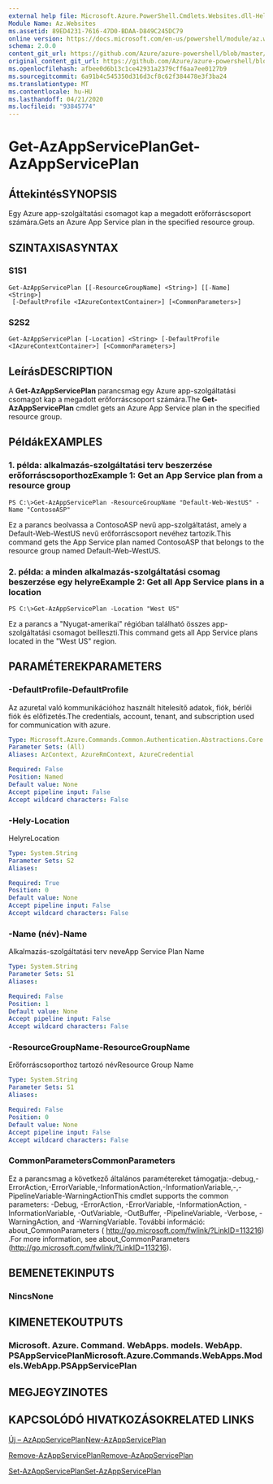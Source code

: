 ```yaml
---
external help file: Microsoft.Azure.PowerShell.Cmdlets.Websites.dll-Help.xml
Module Name: Az.Websites
ms.assetid: 89ED4231-7616-47D0-BDAA-D849C245DC79
online version: https://docs.microsoft.com/en-us/powershell/module/az.websites/get-azappserviceplan
schema: 2.0.0
content_git_url: https://github.com/Azure/azure-powershell/blob/master/src/Websites/Websites/help/Get-AzAppServicePlan.md
original_content_git_url: https://github.com/Azure/azure-powershell/blob/master/src/Websites/Websites/help/Get-AzAppServicePlan.md
ms.openlocfilehash: afbee0d6b13c1ce42931a2379cff6aa7ee0127b9
ms.sourcegitcommit: 6a91b4c545350d316d3cf8c62f384478e3f3ba24
ms.translationtype: MT
ms.contentlocale: hu-HU
ms.lasthandoff: 04/21/2020
ms.locfileid: "93845774"
---
```

# <span data-ttu-id="2d6ab-101">Get-AzAppServicePlan</span><span class="sxs-lookup"><span data-stu-id="2d6ab-101">Get-AzAppServicePlan</span></span>

## <span data-ttu-id="2d6ab-102">Áttekintés</span><span class="sxs-lookup"><span data-stu-id="2d6ab-102">SYNOPSIS</span></span>
<span data-ttu-id="2d6ab-103">Egy Azure app-szolgáltatási csomagot kap a megadott erőforráscsoport számára.</span><span class="sxs-lookup"><span data-stu-id="2d6ab-103">Gets an Azure App Service plan in the specified resource group.</span></span>

## <span data-ttu-id="2d6ab-104">SZINTAXISA</span><span class="sxs-lookup"><span data-stu-id="2d6ab-104">SYNTAX</span></span>

### <span data-ttu-id="2d6ab-105">S1</span><span class="sxs-lookup"><span data-stu-id="2d6ab-105">S1</span></span>
```
Get-AzAppServicePlan [[-ResourceGroupName] <String>] [[-Name] <String>]
 [-DefaultProfile <IAzureContextContainer>] [<CommonParameters>]
```

### <span data-ttu-id="2d6ab-106">S2</span><span class="sxs-lookup"><span data-stu-id="2d6ab-106">S2</span></span>
```
Get-AzAppServicePlan [-Location] <String> [-DefaultProfile <IAzureContextContainer>] [<CommonParameters>]
```

## <span data-ttu-id="2d6ab-107">Leírás</span><span class="sxs-lookup"><span data-stu-id="2d6ab-107">DESCRIPTION</span></span>
<span data-ttu-id="2d6ab-108">A **Get-AzAppServicePlan** parancsmag egy Azure app-szolgáltatási csomagot kap a megadott erőforráscsoport számára.</span><span class="sxs-lookup"><span data-stu-id="2d6ab-108">The **Get-AzAppServicePlan** cmdlet gets an Azure App Service plan in the specified resource group.</span></span>

## <span data-ttu-id="2d6ab-109">Példák</span><span class="sxs-lookup"><span data-stu-id="2d6ab-109">EXAMPLES</span></span>

### <span data-ttu-id="2d6ab-110">1. példa: alkalmazás-szolgáltatási terv beszerzése erőforráscsoporthoz</span><span class="sxs-lookup"><span data-stu-id="2d6ab-110">Example 1: Get an App Service plan from a resource group</span></span>
```
PS C:\>Get-AzAppServicePlan -ResourceGroupName "Default-Web-WestUS" -Name "ContosoASP"
```

<span data-ttu-id="2d6ab-111">Ez a parancs beolvassa a ContosoASP nevű app-szolgáltatást, amely a Default-Web-WestUS nevű erőforráscsoport nevéhez tartozik.</span><span class="sxs-lookup"><span data-stu-id="2d6ab-111">This command gets the App Service plan named ContosoASP that belongs to the resource group named Default-Web-WestUS.</span></span>

### <span data-ttu-id="2d6ab-112">2. példa: a minden alkalmazás-szolgáltatási csomag beszerzése egy helyre</span><span class="sxs-lookup"><span data-stu-id="2d6ab-112">Example 2: Get all App Service plans in a location</span></span>
```
PS C:\>Get-AzAppServicePlan -Location "West US"
```

<span data-ttu-id="2d6ab-113">Ez a parancs a "Nyugat-amerikai" régióban található összes app-szolgáltatási csomagot beilleszti.</span><span class="sxs-lookup"><span data-stu-id="2d6ab-113">This command gets all App Service plans located in the "West US" region.</span></span>

## <span data-ttu-id="2d6ab-114">PARAMÉTEREK</span><span class="sxs-lookup"><span data-stu-id="2d6ab-114">PARAMETERS</span></span>

### <span data-ttu-id="2d6ab-115">-DefaultProfile</span><span class="sxs-lookup"><span data-stu-id="2d6ab-115">-DefaultProfile</span></span>
<span data-ttu-id="2d6ab-116">Az azuretal való kommunikációhoz használt hitelesítő adatok, fiók, bérlői fiók és előfizetés.</span><span class="sxs-lookup"><span data-stu-id="2d6ab-116">The credentials, account, tenant, and subscription used for communication with azure.</span></span>

```yaml
Type: Microsoft.Azure.Commands.Common.Authentication.Abstractions.Core.IAzureContextContainer
Parameter Sets: (All)
Aliases: AzContext, AzureRmContext, AzureCredential

Required: False
Position: Named
Default value: None
Accept pipeline input: False
Accept wildcard characters: False
```

### <span data-ttu-id="2d6ab-117">-Hely</span><span class="sxs-lookup"><span data-stu-id="2d6ab-117">-Location</span></span>
<span data-ttu-id="2d6ab-118">Helyre</span><span class="sxs-lookup"><span data-stu-id="2d6ab-118">Location</span></span> 

```yaml
Type: System.String
Parameter Sets: S2
Aliases:

Required: True
Position: 0
Default value: None
Accept pipeline input: False
Accept wildcard characters: False
```

### <span data-ttu-id="2d6ab-119">-Name (név)</span><span class="sxs-lookup"><span data-stu-id="2d6ab-119">-Name</span></span>
<span data-ttu-id="2d6ab-120">Alkalmazás-szolgáltatási terv neve</span><span class="sxs-lookup"><span data-stu-id="2d6ab-120">App Service Plan Name</span></span>

```yaml
Type: System.String
Parameter Sets: S1
Aliases:

Required: False
Position: 1
Default value: None
Accept pipeline input: False
Accept wildcard characters: False
```

### <span data-ttu-id="2d6ab-121">-ResourceGroupName</span><span class="sxs-lookup"><span data-stu-id="2d6ab-121">-ResourceGroupName</span></span>
<span data-ttu-id="2d6ab-122">Erőforráscsoporthoz tartozó név</span><span class="sxs-lookup"><span data-stu-id="2d6ab-122">Resource Group Name</span></span>

```yaml
Type: System.String
Parameter Sets: S1
Aliases:

Required: False
Position: 0
Default value: None
Accept pipeline input: False
Accept wildcard characters: False
```

### <span data-ttu-id="2d6ab-123">CommonParameters</span><span class="sxs-lookup"><span data-stu-id="2d6ab-123">CommonParameters</span></span>
<span data-ttu-id="2d6ab-124">Ez a parancsmag a következő általános paramétereket támogatja:-debug,-ErrorAction,-ErrorVariable,-InformationAction,-InformationVariable,-,-PipelineVariable-WarningAction</span><span class="sxs-lookup"><span data-stu-id="2d6ab-124">This cmdlet supports the common parameters: -Debug, -ErrorAction, -ErrorVariable, -InformationAction, -InformationVariable, -OutVariable, -OutBuffer, -PipelineVariable, -Verbose, -WarningAction, and -WarningVariable.</span></span> <span data-ttu-id="2d6ab-125">További információ: about_CommonParameters ( http://go.microsoft.com/fwlink/?LinkID=113216) .</span><span class="sxs-lookup"><span data-stu-id="2d6ab-125">For more information, see about_CommonParameters (http://go.microsoft.com/fwlink/?LinkID=113216).</span></span>

## <span data-ttu-id="2d6ab-126">BEMENETEK</span><span class="sxs-lookup"><span data-stu-id="2d6ab-126">INPUTS</span></span>

### <span data-ttu-id="2d6ab-127">Nincs</span><span class="sxs-lookup"><span data-stu-id="2d6ab-127">None</span></span>

## <span data-ttu-id="2d6ab-128">KIMENETEK</span><span class="sxs-lookup"><span data-stu-id="2d6ab-128">OUTPUTS</span></span>

### <span data-ttu-id="2d6ab-129">Microsoft. Azure. Command. WebApps. models. WebApp. PSAppServicePlan</span><span class="sxs-lookup"><span data-stu-id="2d6ab-129">Microsoft.Azure.Commands.WebApps.Models.WebApp.PSAppServicePlan</span></span>

## <span data-ttu-id="2d6ab-130">MEGJEGYZI</span><span class="sxs-lookup"><span data-stu-id="2d6ab-130">NOTES</span></span>

## <span data-ttu-id="2d6ab-131">KAPCSOLÓDÓ HIVATKOZÁSOK</span><span class="sxs-lookup"><span data-stu-id="2d6ab-131">RELATED LINKS</span></span>

[<span data-ttu-id="2d6ab-132">Új – AzAppServicePlan</span><span class="sxs-lookup"><span data-stu-id="2d6ab-132">New-AzAppServicePlan</span></span>](./New-AzAppServicePlan.md)

[<span data-ttu-id="2d6ab-133">Remove-AzAppServicePlan</span><span class="sxs-lookup"><span data-stu-id="2d6ab-133">Remove-AzAppServicePlan</span></span>](./Remove-AzAppServicePlan.md)

[<span data-ttu-id="2d6ab-134">Set-AzAppServicePlan</span><span class="sxs-lookup"><span data-stu-id="2d6ab-134">Set-AzAppServicePlan</span></span>](./Set-AzAppServicePlan.md)


